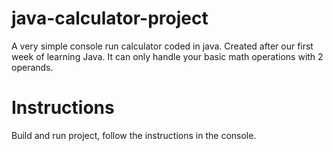 # java-calculator-project
A very simple console run calculator coded in java.
Created after our first week of learning Java.
It can only handle your basic math operations with 2 operands.

# Instructions
Build and run project, follow the instructions in the console.
